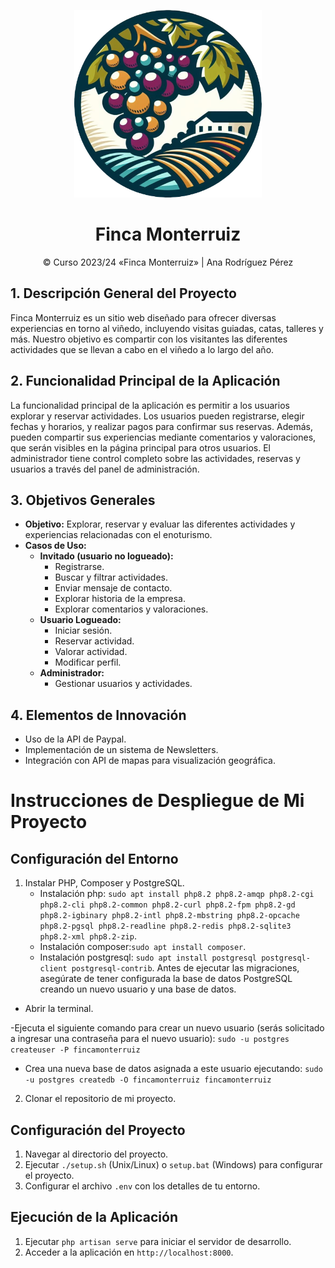 <p align="center"><img src="/public/img/logo.png" width="300" alt="Finca Monterruiz Logo"></p>

<h1 align="center"> Finca Monterruiz </h1>

<p align="center">
  &copy; Curso 2023/24 «Finca Monterruiz» | Ana Rodríguez Pérez
</p>

## 1. Descripción General del Proyecto

Finca Monterruiz es un sitio web diseñado para ofrecer diversas experiencias en torno al viñedo, incluyendo visitas guiadas, catas, talleres y más. Nuestro objetivo es compartir con los visitantes las diferentes actividades que se llevan a cabo en el viñedo a lo largo del año.

## 2. Funcionalidad Principal de la Aplicación

La funcionalidad principal de la aplicación es permitir a los usuarios explorar y reservar actividades. Los usuarios pueden registrarse, elegir fechas y horarios, y realizar pagos para confirmar sus reservas. Además, pueden compartir sus experiencias mediante comentarios y valoraciones, que serán visibles en la página principal para otros usuarios. El administrador tiene control completo sobre las actividades, reservas y usuarios a través del panel de administración.

## 3. Objetivos Generales

- **Objetivo:** Explorar, reservar y evaluar las diferentes actividades y experiencias relacionadas con el enoturismo.
- **Casos de Uso:**
  - **Invitado (usuario no logueado):**
    - Registrarse.
    - Buscar y filtrar actividades.
    - Enviar mensaje de contacto.
    - Explorar historia de la empresa.
    - Explorar comentarios y valoraciones.
  - **Usuario Logueado:**
    - Iniciar sesión.
    - Reservar actividad.
    - Valorar actividad.
    - Modificar perfil.
  - **Administrador:**
    - Gestionar usuarios y actividades.

## 4. Elementos de Innovación

- Uso de la API de Paypal.
- Implementación de un sistema de Newsletters.
- Integración con API de mapas para visualización geográfica.


# Instrucciones de Despliegue de Mi Proyecto

## Configuración del Entorno

1. Instalar PHP, Composer y PostgreSQL.
   - Instalación php:  `sudo apt install php8.2 php8.2-amqp php8.2-cgi php8.2-cli php8.2-common php8.2-curl php8.2-fpm php8.2-gd php8.2-igbinary php8.2-intl php8.2-mbstring php8.2-opcache php8.2-pgsql php8.2-readline php8.2-redis php8.2-sqlite3 php8.2-xml php8.2-zip`.
   - Instalación composer:`sudo apt install composer`.
   - Instalación postgresql: `sudo apt install postgresql postgresql-client postgresql-contrib`.
     Antes de ejecutar las migraciones, asegúrate de tener configurada la base de datos PostgreSQL creando un nuevo usuario y una base de datos.

* Abrir la terminal.

 -Ejecuta el siguiente comando para crear un nuevo usuario (serás solicitado a ingresar una contraseña para el nuevo usuario):
   `sudo -u postgres createuser -P fincamonterruiz`
- Crea una nueva base de datos asignada a este usuario ejecutando: `sudo -u postgres createdb -O fincamonterruiz fincamonterruiz`
     
2. Clonar el repositorio de mi proyecto.

## Configuración del Proyecto

1. Navegar al directorio del proyecto.
2. Ejecutar `./setup.sh` (Unix/Linux) o `setup.bat` (Windows) para configurar el proyecto.
3. Configurar el archivo `.env` con los detalles de tu entorno.

## Ejecución de la Aplicación

1. Ejecutar `php artisan serve` para iniciar el servidor de desarrollo.
2. Acceder a la aplicación en `http://localhost:8000`.

